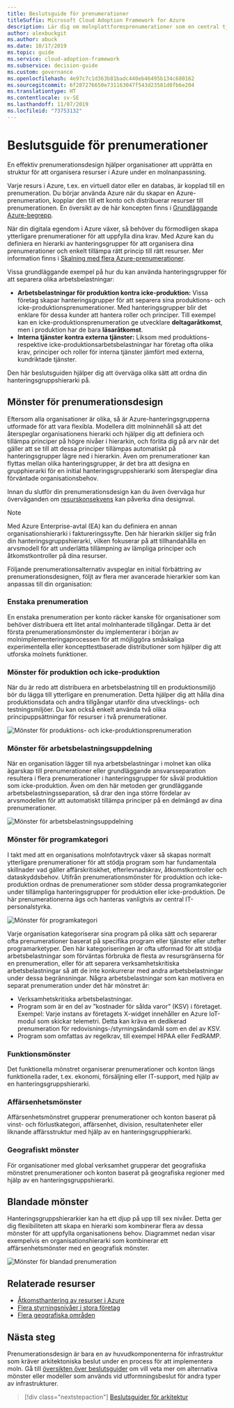 ```yaml
---
title: Beslutsguide för prenumerationer
titleSuffix: Microsoft Cloud Adoption Framework for Azure
description: Lär dig om molnplattformsprenumerationer som en central tjänst i Azure-migreringar.
author: alexbuckgit
ms.author: abuck
ms.date: 10/17/2019
ms.topic: guide
ms.service: cloud-adoption-framework
ms.subservice: decision-guide
ms.custom: governance
ms.openlocfilehash: 4e97c7c1d363b81badc440eb46495b134c680162
ms.sourcegitcommit: 6f287276650e731163047f543d23581d8fb6e204
ms.translationtype: HT
ms.contentlocale: sv-SE
ms.lasthandoff: 11/07/2019
ms.locfileid: "73753132"
---
```

# <a name="subscription-decision-guide"></a>Beslutsguide för prenumerationer

En effektiv prenumerationsdesign hjälper organisationer att upprätta en struktur för att organisera resurser i Azure under en molnanpassning.

Varje resurs i Azure, t.ex. en virtuell dator eller en databas, är kopplad till en prenumeration. Du börjar använda Azure när du skapar en Azure-prenumeration, kopplar den till ett konto och distribuerar resurser till prenumerationen. En översikt av de här koncepten finns i [Grundläggande Azure-begrepp](../../ready/considerations/fundamental-concepts.md).

När din digitala egendom i Azure växer, så behöver du förmodligen skapa ytterligare prenumerationer för att uppfylla dina krav. Med Azure kan du definiera en hierarki av hanteringsgrupper för att organisera dina prenumerationer och enkelt tillämpa rätt princip till rätt resurser. Mer information finns i [Skalning med flera Azure-prenumerationer](../../ready/azure-best-practices/scaling-subscriptions.md).

Vissa grundläggande exempel på hur du kan använda hanteringsgrupper för att separera olika arbetsbelastningar:

- **Arbetsbelastningar för produktion kontra icke-produktion:** Vissa företag skapar hanteringsgrupper för att separera sina produktions- och icke-produktionsprenumerationer. Med hanteringsgrupper blir det enklare för dessa kunder att hantera roller och principer. Till exempel kan en icke-produktionsprenumeration ge utvecklare **deltagaråtkomst**, men i produktion har de bara **läsaråtkomst**.
- **Interna tjänster kontra externa tjänster:** Liksom med produktions- respektive icke-produktionsarbetsbelastningar har företag ofta olika krav, principer och roller för interna tjänster jämfört med externa, kundriktade tjänster.

Den här beslutsguiden hjälper dig att överväga olika sätt att ordna din hanteringsgruppshierarki på.

## <a name="subscription-design-patterns"></a>Mönster för prenumerationsdesign

Eftersom alla organisationer är olika, så är Azure-hanteringsgrupperna utformade för att vara flexibla. Modellera ditt molninnehåll så att det återspeglar organisationens hierarki och hjälper dig att definiera och tillämpa principer på högre nivåer i hierarkin, och förlita dig på arv när det gäller att se till att dessa principer tillämpas automatiskt på hanteringsgrupper lägre ned i hierarkin. Även om prenumerationer kan flyttas mellan olika hanteringsgrupper, är det bra att designa en grupphierarki för en initial hanteringsgruppshierarki som återspeglar dina förväntade organisationsbehov.

Innan du slutför din prenumerationsdesign kan du även överväga hur överväganden om [resurskonsekvens](../resource-consistency/index.md) kan påverka dina designval.

> [!NOTE]
> Med Azure Enterprise-avtal (EA) kan du definiera en annan organisationshierarki i faktureringssyfte. Den här hierarkin skiljer sig från din hanteringsgruppshierarki, vilken fokuserar på att tillhandahålla en arvsmodell för att underlätta tillämpning av lämpliga principer och åtkomstkontroller på dina resurser.

Följande prenumerationsalternativ avspeglar en initial förbättring av prenumerationsdesignen, följt av flera mer avancerade hierarkier som kan anpassas till din organisation:

### <a name="single-subscription"></a>Enstaka prenumeration

En enstaka prenumeration per konto räcker kanske för organisationer som behöver distribuera ett litet antal molnhanterade tillgångar. Detta är det första prenumerationsmönster du implementerar i början av molnimplementeringaprocessen för att möjliggöra småskaliga experimentella eller koncepttestbaserade distributioner som hjälper dig att utforska molnets funktioner.

### <a name="production-and-nonproduction-pattern"></a>Mönster för produktion och icke-produktion

När du är redo att distribuera en arbetsbelastning till en produktionsmiljö bör du lägga till ytterligare en prenumeration. Detta hjälper dig att hålla dina produktionsdata och andra tillgångar utanför dina utvecklings- och testningsmiljöer. Du kan också enkelt använda två olika principuppsättningar för resurser i två prenumerationer.

![Mönster för produktions- och icke-produktionsprenumeration](../../_images/ready/basic-subscription-model.png)

### <a name="workload-separation-pattern"></a>Mönster för arbetsbelastningsuppdelning

När en organisation lägger till nya arbetsbelastningar i molnet kan olika ägarskap till prenumerationer eller grundläggande ansvarsseparation resultera i flera prenumerationer i hanteringsgrupper för såväl produktion som icke-produktion. Även om den här metoden ger grundläggande arbetsbelastningsseparation, så drar den inga större fördelar av arvsmodellen för att automatiskt tillämpa principer på en delmängd av dina prenumerationer.

![Mönster för arbetsbelastningsuppdelning](../../_images/ready/management-group-hierarchy.png)

### <a name="application-category-pattern"></a>Mönster för programkategori

I takt med att en organisations molnfotavtryck växer så skapas normalt ytterligare prenumerationer för att stödja program som har fundamentala skillnader vad gäller affärskritiskhet, efterlevnadskrav, åtkomstkontroller och dataskyddsbehov. Utifrån prenumerationsmönster för produktion och icke-produktion ordnas de prenumerationer som stöder dessa programkategorier under tillämpliga hanteringsgrupper för produktion eller icke-produktion. De här prenumerationerna ägs och hanteras vanligtvis av central IT-personalstyrka.

![Mönster för programkategori](../../_images/infra-subscriptions/application.png)

Varje organisation kategoriserar sina program på olika sätt och separerar ofta prenumerationer baserat på specifika program eller tjänster eller utefter programarketyper. Den här kategoriseringen är ofta utformad för att stödja arbetsbelastningar som förväntas förbruka de flesta av resursgränserna för en prenumeration, eller för att separera verksamhetskritiska arbetsbelastningar så att de inte konkurrerar med andra arbetsbelastningar under dessa begränsningar. Några arbetsbelastningar som kan motivera en separat prenumeration under det här mönstret är:

- Verksamhetskritiska arbetsbelastningar.
- Program som är en del av ”kostnader för sålda varor” (KSV) i företaget. Exempel: Varje instans av företagets X-widget innehåller en Azure IoT-modul som skickar telemetri. Detta kan kräva en dedikerad prenumeration för redovisnings-/styrningsändamål som en del av KSV.
- Program som omfattas av regelkrav, till exempel HIPAA eller FedRAMP.

### <a name="functional-pattern"></a>Funktionsmönster

Det funktionella mönstret organiserar prenumerationer och konton längs funktionella rader, t.ex. ekonomi, försäljning eller IT-support, med hjälp av en hanteringsgruppshierarki.

### <a name="business-unit-pattern"></a>Affärsenhetsmönster

Affärsenhetsmönstret grupperar prenumerationer och konton baserat på vinst- och förlustkategori, affärsenhet, division, resultatenheter eller liknande affärsstruktur med hjälp av en hanteringsgrupphierarki.

### <a name="geographic-pattern"></a>Geografiskt mönster

För organisationer med global verksamhet grupperar det geografiska mönstret prenumerationer och konton baserat på geografiska regioner med hjälp av en hanteringsgruppshierarki.

## <a name="mixed-patterns"></a>Blandade mönster

Hanteringsgruppshierarkier kan ha ett djup på upp till sex nivåer. Detta ger dig flexibiliteten att skapa en hierarki som kombinerar flera av dessa mönster för att uppfylla organisationens behov. Diagrammet nedan visar exempelvis en organisationshierarki som kombinerar ett affärsenhetsmönster med en geografisk mönster.

![Mönster för blandad prenumeration](../../_images/infra-subscriptions/mixed.png)

## <a name="related-resources"></a>Relaterade resurser

- [Åtkomsthantering av resurser i Azure](../../govern/resource-consistency/resource-access-management.md)
- [Flera styrningsnivåer i stora företag](../../govern/guides/complex/multiple-layers-of-governance.md)
- [Flera geografiska områden](../regions/index.md)

## <a name="next-steps"></a>Nästa steg

Prenumerationsdesign är bara en av huvudkomponenterna för infrastruktur som kräver arkitektoniska beslut under en process för att implementera moln. Gå till [översikten över beslutsguider](../index.md) om vill veta mer om alternativa mönster eller modeller som används vid utformningsbeslut för andra typer av infrastrukturer.

> [!div class="nextstepaction"]
> [Beslutsguider för arkitektur](../index.md)
